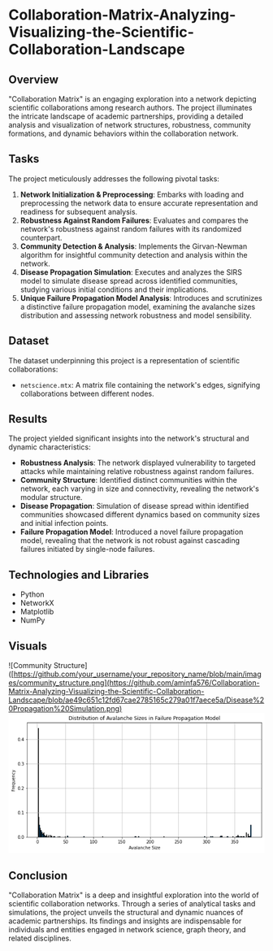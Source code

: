 # Collaboration-Matrix-Analyzing-Visualizing-the-Scientific-Collaboration-Landscape


## Overview
"Collaboration Matrix" is an engaging exploration into a network depicting scientific collaborations among research authors. The project illuminates the intricate landscape of academic partnerships, providing a detailed analysis and visualization of network structures, robustness, community formations, and dynamic behaviors within the collaboration network.


## Tasks
The project meticulously addresses the following pivotal tasks:
1. **Network Initialization & Preprocessing**: Embarks with loading and preprocessing the network data to ensure accurate representation and readiness for subsequent analysis.
2. **Robustness Against Random Failures**: Evaluates and compares the network's robustness against random failures with its randomized counterpart.
3. **Community Detection & Analysis**: Implements the Girvan-Newman algorithm for insightful community detection and analysis within the network.
4. **Disease Propagation Simulation**: Executes and analyzes the SIRS model to simulate disease spread across identified communities, studying various initial conditions and their implications.
5. **Unique Failure Propagation Model Analysis**: Introduces and scrutinizes a distinctive failure propagation model, examining the avalanche sizes distribution and assessing network robustness and model sensibility.

## Dataset
The dataset underpinning this project is a representation of scientific collaborations:
- `netscience.mtx`: A matrix file containing the network's edges, signifying collaborations between different nodes.

## Results
The project yielded significant insights into the network's structural and dynamic characteristics:
- **Robustness Analysis**: The network displayed vulnerability to targeted attacks while maintaining relative robustness against random failures.
- **Community Structure**: Identified distinct communities within the network, each varying in size and connectivity, revealing the network's modular structure.
- **Disease Propagation**: Simulation of disease spread within identified communities showcased different dynamics based on community sizes and initial infection points.
- **Failure Propagation Model**: Introduced a novel failure propagation model, revealing that the network is not robust against cascading failures initiated by single-node failures.

## Technologies and Libraries
- Python
- NetworkX
- Matplotlib
- NumPy

## Visuals
![Community Structure]([https://github.com/your_username/your_repository_name/blob/main/images/community_structure.png](https://github.com/aminfa576/Collaboration-Matrix-Analyzing-Visualizing-the-Scientific-Collaboration-Landscape/blob/ae49c651c12fd67cae2785165c279a01f7aece5a/Disease%20Propagation%20Simulation.png)
![Disease Propagation](https://github.com/aminfa576/Collaboration-Matrix-Analyzing-Visualizing-the-Scientific-Collaboration-Landscape/blob/74fce45c5a3e50e921815fe7b84a53b33487a7a8/Distribution%20of%20Avalanche%20Sizes%20in%20Failure%20Propagation%20Model.png)

## Conclusion
"Collaboration Matrix" is a deep and insightful exploration into the world of scientific collaboration networks. Through a series of analytical tasks and simulations, the project unveils the structural and dynamic nuances of academic partnerships. Its findings and insights are indispensable for individuals and entities engaged in network science, graph theory, and related disciplines.


